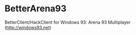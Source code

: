 # BetterArena93
BetterClient/HackClient for Windows 93: Arena 93 Multiplayer (http://windows93.net)
